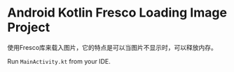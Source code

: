 Android Kotlin Fresco Loading Image Project
===========================

使用Fresco库来载入图片，它的特点是可以当图片不显示时，可以释放内存。

Run `MainActivity.kt` from your IDE.
